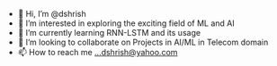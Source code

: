 - 👋 Hi, I’m @dshrish
- 👀 I’m interested in exploring the exciting field of ML and AI
- 🌱 I’m currently learning RNN-LSTM and its usage 
- 💞️ I’m looking to collaborate on Projects in AI/ML in Telecom domain
- 📫 How to reach me ...dshrish@yahoo.com

<!---
dshrish/dshrish is a ✨ special ✨ repository because its `README.md` (this file) appears on your GitHub profile.
You can click the Preview link to take a look at your changes.
--->
